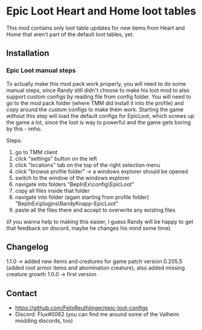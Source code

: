 # Epic Loot Heart and Home loot tables

This mod contains only loot table updates for new items from Heart and Home that aren't part of the default 
loot tables, yet.

## Installation

### Epic Loot manual steps

To actually make this mod pack work properly, you will need to do some manual steps, since Randy still didn't 
choose to make his loot mod to also support custom configs by reading file from config folder. You will need 
to go to the mod pack folder (where TMM did install it into the profile) and copy around the custom configs 
to make them work. Starting the game without this step will load the default configs for EpicLoot, which 
screws up the game a lot, since the loot is way to powerful and the game gets boring by this - imho.

Steps:
1. go to TMM client
2. click "settings" button on the left
3. click "locations" tab on the top of the right selection menu
4. click "browse profile folder" -> a windows explorer should be opened
5. switch to the window of the windows explorer
6. navigate into folders "BepInEx\config\EpicLoot"
7. copy all files inside that folder
8. navigate into folder (again starting from profile folder) "BepInEx\plugins\RandyKnapp-EpicLoot"
9. paste all the files there and accept to overwrite any existing files

(if you wanna help to making this easier, I guess Randy will be happy to get that feedback on discord, maybe he 
changes his mind some time)

## Changelog

1.1.0 -> added new items and creatures for game patch version 0.205.5 (added root armor items and abomination 
creature), also added missing creature growth
1.0.0 -> first version

## Contact

* https://github.com/FelixReuthlinger/epic-loot-configs
* Discord: Flux#0062 (you can find me around some of the Valheim modding discords, too)

